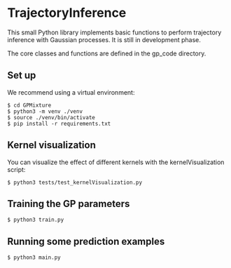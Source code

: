 # TrajectoryInference

This small Python library implements basic functions to perform trajectory inference with Gaussian processes. It is still in development phase.

The core classes and functions are defined in the gp_code directory.

## Set up

We recommend using a virtual environment:


```
$ cd GPMixture
$ python3 -m venv ./venv
$ source ./venv/bin/activate
$ pip install -r requirements.txt
```

## Kernel visualization

You can visualize the effect of different kernels with the kernelVisualization script:

```
$ python3 tests/test_kernelVisualization.py
```

## Training the GP parameters

```
$ python3 train.py
```

## Running some prediction examples

```
$ python3 main.py
```
